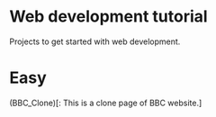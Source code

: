 # Web development tutorial

Projects to get started with web development.

# Easy
(BBC_Clone)[: This is a clone page of BBC website.]
